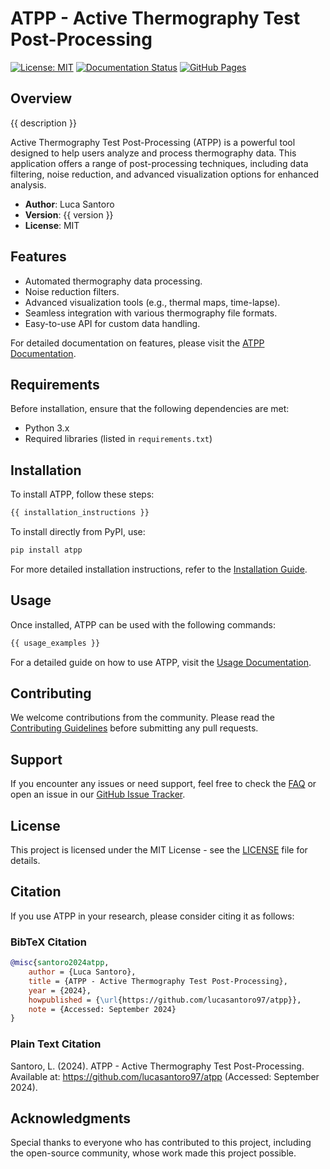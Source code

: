 # ATPP - Active Thermography Test Post-Processing

[![License: MIT](https://img.shields.io/badge/License-MIT-green.svg)](https://opensource.org/licenses/MIT)
[![Documentation Status](https://img.shields.io/github/actions/workflow/status/lucasantoro97/atpp/deploy_docs.yml?branch=main)](https://lucasantoro97.github.io/atpp/)
[![GitHub Pages](https://img.shields.io/badge/docs-GitHub%20Pages-blue.svg)](https://lucasantoro97.github.io/atpp/)


## Overview

{{ description }}

Active Thermography Test Post-Processing (ATPP) is a powerful tool designed to help users analyze and process thermography data. This application offers a range of post-processing techniques, including data filtering, noise reduction, and advanced visualization options for enhanced analysis.

- **Author**: Luca Santoro
- **Version**: {{ version }}
- **License**: MIT

## Features

- Automated thermography data processing.
- Noise reduction filters.
- Advanced visualization tools (e.g., thermal maps, time-lapse).
- Seamless integration with various thermography file formats.
- Easy-to-use API for custom data handling.

For detailed documentation on features, please visit the [ATPP Documentation](https://lucasantoro97.github.io/atpp/).

## Requirements

Before installation, ensure that the following dependencies are met:

- Python 3.x
- Required libraries (listed in `requirements.txt`)

## Installation

To install ATPP, follow these steps:

```bash
{{ installation_instructions }}
```

To install directly from PyPI, use:

```bash
pip install atpp
```

For more detailed installation instructions, refer to the [Installation Guide](https://lucasantoro97.github.io/atpp/).

## Usage

Once installed, ATPP can be used with the following commands:

```bash
{{ usage_examples }}
```

For a detailed guide on how to use ATPP, visit the [Usage Documentation](https://lucasantoro97.github.io/atpp/).


## Contributing

We welcome contributions from the community. Please read the [Contributing Guidelines](https://lucasantoro97.github.io/atpp/) before submitting any pull requests.

## Support

If you encounter any issues or need support, feel free to check the [FAQ](https://lucasantoro97.github.io/atpp/) or open an issue in our [GitHub Issue Tracker](https://github.com/lucasantoro97/atpp/issues).

## License

This project is licensed under the MIT License - see the [LICENSE](LICENSE) file for details.

## Citation

If you use ATPP in your research, please consider citing it as follows:

### BibTeX Citation
```bibtex
@misc{santoro2024atpp,
    author = {Luca Santoro},
    title = {ATPP - Active Thermography Test Post-Processing},
    year = {2024},
    howpublished = {\url{https://github.com/lucasantoro97/atpp}},
    note = {Accessed: September 2024}
}
```
### Plain Text Citation
Santoro, L. (2024). ATPP - Active Thermography Test Post-Processing. Available at: https://github.com/lucasantoro97/atpp (Accessed: September 2024).

## Acknowledgments

Special thanks to everyone who has contributed to this project, including the open-source community, whose work made this project possible.